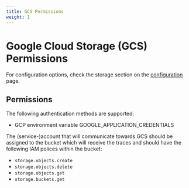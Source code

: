 ```yaml
---
title: GCS Permissions
weight: 1
---
```


# Google Cloud Storage (GCS) Permissions

For configuration options, check the storage section on the [configuration](..) page.

## Permissions

The following authentication methods are supported:

- GCP environment variable GOOGLE_APPLICATION_CREDENTIALS

The (service-)account that will communicate towards GCS should be assigned to the bucket which will receive the traces and should have the following IAM polices within the bucket:

- `storage.objects.create`
- `storage.objects.delete`
- `storage.objects.get`
- `storage.buckets.get`
